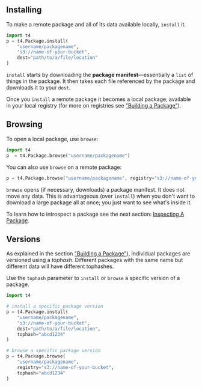## Installing

To make a remote package and all of its data available locally, `install` it.

```python
import t4
p = t4.Package.install(
    "username/packagename", 
    "s3://name-of-your-bucket",
    dest="path/to/a/file/location"
)
```

`install` starts by downloading the **package manifest**&mdash;essentially a `list` of things in the package. It then takes each file referenced by the package and downloads it to your `dest`.

Once you `install` a remote package it becomes a local package, available in your local registry (for more on registries see ["Building a Package"](Building%20a%20Package.md)).

## Browsing
To open a local package, use `browse`:

```python
import t4
p  = t4.Package.browse("username/packagename")
```

You can also use `browse` on a remote package:

```python
p = t4.Package.browse("username/packagename", registry="s3://name-of-your-bucket")
```

`browse` opens (if necessary, downloads) a package manifest. It does not move any data. This is advantageous (over `install`) when you don't want to download a large package all at once; you just want to see what's inside it.

To learn how to introspect a package see the next section: [Inspecting A Package](Introspecting%20A%20Package.md).

## Versions
As explained in the section ["Building a Package"](Building%20a%20Package.md)), individual packages are versioned using a _tophash_. Different packages with the same name but different data will have different tophashes.

Use the `tophash` parameter to `install` or `browse` a specific version of a package.

```python
import t4

# install a specific package version
p = t4.Package.install(
    "username/packagename", 
    "s3://name-of-your-bucket",
    dest="path/to/a/file/location",
    tophash="abcd1234"
)

# browse a specific package version
p = t4.Package.browse(
    "username/packagename", 
    registry="s3://name-of-your-bucket",
    tophash="abcd1234"
)
```